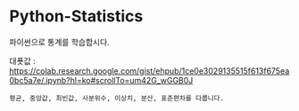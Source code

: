 # Python-Statistics
파이썬으로 통계를 학습합시다.

대푯값 : https://colab.research.google.com/gist/ehpub/1ce0e3029135515f613f675ea0bc5a7e/.ipynb?hl=ko#scrollTo=um42G_wGGB0J

    평균, 중앙값, 최빈값, 사분위수, 이상치, 분산, 표준편차를 다룹니다.

